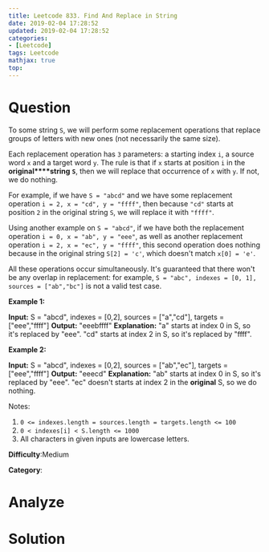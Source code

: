 ```yaml
---
title: Leetcode 833. Find And Replace in String
date: 2019-02-04 17:28:52
updated: 2019-02-04 17:28:52
categories: 
- [Leetcode]
tags: Leetcode
mathjax: true
top:
---
```


# Question

To some string  `S`, we will perform some replacement operations that replace groups of letters with new ones (not necessarily the same size).

Each replacement operation has  `3`  parameters: a starting index  `i`, a source word `x` and a target word `y`. The rule is that if  `x` starts at position  `i` in the  **original****string**  **`S`**, then we will replace that occurrence of `x` with `y`. If not, we do nothing.

For example, if we have `S = "abcd"` and we have some replacement operation `i = 2, x = "cd", y = "ffff"`, then because `"cd"` starts at position  `2` in the original string  `S`, we will replace it with  `"ffff"`.

Using another example on  `S = "abcd"`, if we have both the replacement operation  `i = 0, x = "ab", y = "eee"`, as well as another replacement operation `i = 2, x = "ec", y = "ffff"`, this second operation does nothing because in the original string `S[2] = 'c'`, which doesn't match `x[0] = 'e'`.

All these operations occur simultaneously. It's guaranteed that there won't be any overlap in replacement: for example, `S = "abc", indexes = [0, 1], sources = ["ab","bc"]`  is not a valid test case.

**Example 1:**

**Input:** S = "abcd", indexes = [0,2], sources = ["a","cd"], targets = ["eee","ffff"]
**Output:** "eeebffff"
**Explanation:** "a" starts at index 0 in S, so it's replaced by "eee".
"cd" starts at index 2 in S, so it's replaced by "ffff".

**Example 2:**

**Input:** S = "abcd", indexes = [0,2], sources = ["ab","ec"], targets = ["eee","ffff"]
**Output:** "eeecd"
**Explanation:** "ab" starts at index 0 in S, so it's replaced by "eee". 
"ec" doesn't starts at index 2 in the **original** S, so we do nothing.

Notes:

1. `0 <= indexes.length = sources.length = targets.length <= 100`
2. `0 < indexes[i] < S.length <= 1000`
3. All characters in given inputs are lowercase letters.

**Difficulty**:Medium

**Category**:

<!-- more -->

# Analyze



# Solution

```cpp

```